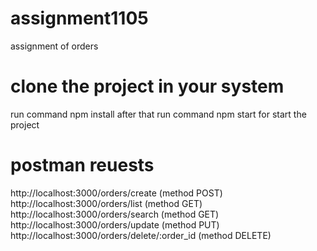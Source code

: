 # assignment1105
assignment of orders 

# clone the project in your system 
 run command npm install after that run command npm start for start the project 

 # postman reuests
 http://localhost:3000/orders/create (method POST)
 http://localhost:3000/orders/list (method GET)
 http://localhost:3000/orders/search (method GET)
 http://localhost:3000/orders/update (method PUT)
 http://localhost:3000/orders/delete/:order_id (method DELETE)
